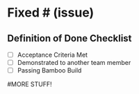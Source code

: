 # Fixed # (issue)

## Definition of Done Checklist
- [ ] Acceptance Criteria Met
- [ ] Demonstrated to another team member
- [ ] Passing Bamboo Build

#MORE STUFF!

